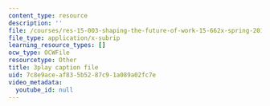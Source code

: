 ```yaml
---
content_type: resource
description: ''
file: /courses/res-15-003-shaping-the-future-of-work-15-662x-spring-2016/7c8e9aceaf835b5287c91a089a02fc7e_8MLEYc3PLUc.vtt
file_type: application/x-subrip
learning_resource_types: []
ocw_type: OCWFile
resourcetype: Other
title: 3play caption file
uid: 7c8e9ace-af83-5b52-87c9-1a089a02fc7e
video_metadata:
  youtube_id: null
---
```

